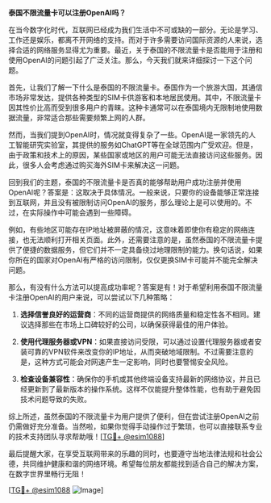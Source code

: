 **泰国不限流量卡可以注册OpenAI吗？**

在当今数字化时代，互联网已经成为我们生活中不可或缺的一部分。无论是学习、工作还是娱乐，都离不开网络的支持。而对于许多需要访问国际资源的人来说，选择合适的网络服务显得尤为重要。最近，关于泰国的不限流量卡是否能用于注册和使用OpenAI的问题引起了广泛关注。那么，今天我们就来详细探讨一下这个问题。

首先，让我们了解一下什么是泰国的不限流量卡。泰国作为一个旅游大国，其通信市场非常发达，提供各种类型的SIM卡供游客和本地居民使用。其中，不限流量卡因其性价比高而受到很多用户的青睐。这种卡通常可以在泰国境内无限制地使用数据流量，非常适合那些需要频繁上网的人群。

然而，当我们提到OpenAI时，情况就变得复杂了一些。OpenAI是一家领先的人工智能研究实验室，其提供的服务如ChatGPT等在全球范围内广受欢迎。但是，由于政策和技术上的原因，某些国家或地区的用户可能无法直接访问这些服务。因此，很多人会考虑通过购买海外SIM卡来解决这一问题。

回到我们的主题，泰国的不限流量卡是否真的能够帮助用户成功注册并使用OpenAI呢？答案是：这取决于具体情况。一般来说，只要你的设备能够正常连接到互联网，并且没有被限制访问OpenAI的服务，那么理论上是可以使用的。不过，在实际操作中可能会遇到一些障碍。

例如，有些地区可能存在IP地址被屏蔽的情况，这意味着即使你有稳定的网络连接，也无法顺利打开相关页面。此外，还需要注意的是，虽然泰国的不限流量卡提供了便捷的数据服务，但它们并不一定具备绕过地理限制的能力。换句话说，如果你所在的国家对OpenAI有严格的访问限制，仅仅更换SIM卡可能并不能完全解决问题。

那么，有没有什么方法可以提高成功率呢？答案是有！对于希望利用泰国不限流量卡注册OpenAI的用户来说，可以尝试以下几种策略：

1. **选择信誉良好的运营商**：不同的运营商提供的网络质量和稳定性各不相同。建议选择那些在市场上口碑较好的公司，以确保获得最佳的用户体验。
   
2. **使用代理服务器或VPN**：如果直接访问受限，可以通过设置代理服务器或者安装可靠的VPN软件来改变你的IP地址，从而突破地域限制。不过需要注意的是，这种方式可能会对网速产生一定影响，同时也要警惕安全风险。

3. **检查设备兼容性**：确保你的手机或其他终端设备支持最新的网络协议，并且已经更新到了最新版本的操作系统。这样不仅能提升整体性能，也有助于避免因技术问题导致的失败。

综上所述，虽然泰国的不限流量卡为用户提供了便利，但在尝试注册OpenAI之前仍需做好充分准备。当然啦，如果你觉得手动操作过于繁琐，也可以直接联系专业的技术支持团队寻求帮助哦！[[TG💪+ @esim1088](https://t.me/s/esim1088)]

最后提醒大家，在享受互联网带来的乐趣的同时，也要遵守当地法律法规和社会公德，共同维护健康和谐的网络环境。希望每位朋友都能找到适合自己的解决方案，在数字世界里畅行无阻！

[[TG💪+ @esim1088](https://t.me/s/esim1088) ![Image](https://i.postimg.cc/4NQfJmqS/Snipaste-2025-05-13-00-14-12.png)]